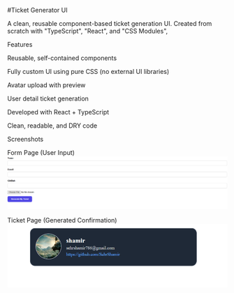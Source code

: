 #Ticket Generator UI 

A clean, reusable component-based ticket generation UI. Created from scratch with "TypeScript", "React", and "CSS Modules",

Features

Reusable, self-contained components

Fully custom UI using pure CSS (no external UI libraries)

Avatar upload with preview

User detail ticket generation

Developed with React + TypeScript

Clean, readable, and DRY code

Screenshots

Form Page (User Input)
![image alt](https://github.com/SehrShamir/wasserstoff-FrontEndInternTask/blob/master/Screenshot%202025-05-13%20014108.png?raw=true)

 


Ticket Page (Generated Confirmation)
![image alt](https://github.com/SehrShamir/wasserstoff-FrontEndInternTask/blob/master/Screenshot%202025-05-13%20014149.png?raw=true)
